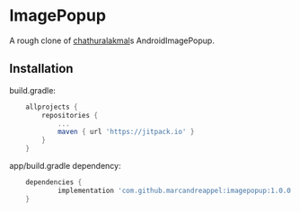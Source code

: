 # ImagePopup

A rough clone of [chathuralakmal](https://github.com/chathuralakmal/AndroidImagePopup)s AndroidImagePopup.

## Installation

build.gradle:

```gradle
    allprojects {
		repositories {
			...
			maven { url 'https://jitpack.io' }
		}
	}
```

app/build.gradle dependency:

```gradle
	dependencies {
	        implementation 'com.github.marcandreappel:imagepopup:1.0.0'
	}
```
